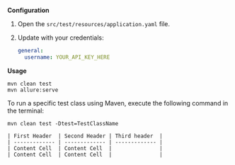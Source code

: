 **Configuration**
1. Open the `src/test/resources/application.yaml` file.
2. Update with your credentials:

    ```yaml
    general:
      username: YOUR_API_KEY_HERE
    ```
**Usage**
```
mvn clean test  
mvn allure:serve 
```

To run a specific test class using Maven, execute the following command in the terminal:

```
mvn clean test -Dtest=TestClassName

| First Header  | Second Header | Third header  |
| ------------- | ------------- | ------------- |
| Content Cell  | Content Cell  |               |
| Content Cell  | Content Cell  |               |
